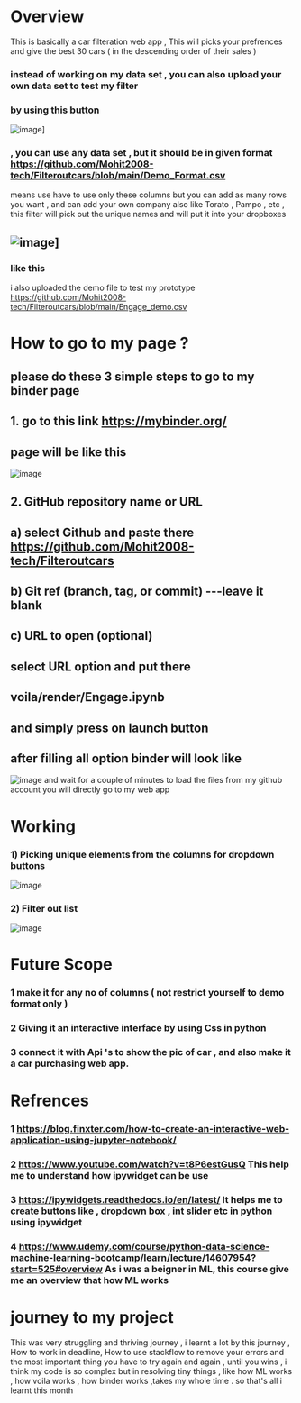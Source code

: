 
# Overview
This is basically a car filteration web app ,
This will picks your prefrences and give the best 30 cars ( in the descending order of their sales ) 
###  instead of working on my data set , you can also upload your own data set to test my filter 
###  by using this button 
![image](https://user-images.githubusercontent.com/83158393/170858590-9ab792a9-c990-4d2f-9432-3a97aafc2dcd.png)]
###  , you can use any data set , but it should be in given format https://github.com/Mohit2008-tech/Filteroutcars/blob/main/Demo_Format.csv
means use have to use only these columns but you can add as many rows you want , and can add your own company also like Torato , Pampo , etc , this filter will pick out the unique names and will put it into your dropboxes

## ![image](https://user-images.githubusercontent.com/83158393/170857131-8b312685-5100-4658-829b-7383b7994def.png)]
###  like this
i also uploaded the demo file to test my prototype https://github.com/Mohit2008-tech/Filteroutcars/blob/main/Engage_demo.csv
# How to go to my page ?
## please do these 3 simple steps to go to my binder page
## 1.  go to this link    https://mybinder.org/
   ## page will be like this
 ![image](https://user-images.githubusercontent.com/83158393/170828192-a99bb24b-0332-4ae9-93c2-6f77e26f3c4b.png)
## 2.  GitHub repository name or URL    
##       a) select Github and paste there https://github.com/Mohit2008-tech/Filteroutcars
##       b) Git ref (branch, tag, or commit)   ---leave it blank
##       c) URL to open (optional) 
##             select URL option and put there 
##             voila/render/Engage.ipynb
##            and simply press on launch button
## after filling all option binder will look like 
   ![image](https://user-images.githubusercontent.com/83158393/170828319-ca6da18a-e711-4c46-8f66-caafe044bcb0.png)
and wait for a couple of minutes to load the files from my github account
you will directly go to my web app 
# Working 
###  1) Picking unique elements from the columns for dropdown buttons
![image](https://user-images.githubusercontent.com/83158393/170858337-073ba754-b506-4b2e-8712-678c63deb330.png)
###  2) Filter out list 
![image](https://user-images.githubusercontent.com/83158393/170858366-e7c43183-4f02-4471-9256-a2ced4e00a3d.png) 
# Future Scope 
### 1 make it for any no of columns ( not restrict yourself to demo format only )
### 2 Giving it an interactive interface by using Css in python
### 3 connect it with Api 's to show the pic of car , and also make it a car purchasing web app.
# Refrences
### 1 https://blog.finxter.com/how-to-create-an-interactive-web-application-using-jupyter-notebook/   
### 2 https://www.youtube.com/watch?v=t8P6estGusQ     This help me to understand how ipywidget can be use
### 3 https://ipywidgets.readthedocs.io/en/latest/    It helps me to create buttons like , dropdown box , int slider etc in python using ipywidget
### 4 https://www.udemy.com/course/python-data-science-machine-learning-bootcamp/learn/lecture/14607954?start=525#overview    As i was a beigner in ML, this course  give me an overview that how ML works 
# journey to my project
This was very struggling and thriving journey , i learnt a lot by this journey , 
How to work in deadline,
How to use stackflow to remove your errors
and the most important thing  you have to try again and again , until you wins , i think my code is so complex but in resolving tiny things , like how ML works , how voila works , how binder works ,takes my whole time . 
so that's all i learnt this month
